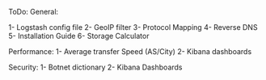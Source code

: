 ToDo:
General:

1- Logstash config file
2- GeoIP filter
3- Protocol Mapping
4- Reverse DNS
5- Installation Guide
6- Storage Calculator

Performance:
1- Average transfer Speed (AS/City)
2- Kibana dashboards


Security:
1- Botnet dictionary
2- Kibana Dashboards